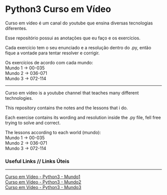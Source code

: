 # Python3 Curso em Vídeo

Curso em vídeo é um canal do youtube que ensina diversas tecnologias diferentes.

Esse repositório possui as anotações que eu faço e os exercícios.

Cada exercício tem o seu enunciado e a resolução dentro do .py, então fique a vontade para tentar resolver e corrigir.

Os exercícios de acordo com cada mundo: <br>
Mundo 1 -> 00-035 <br>
Mundo 2 -> 036-071 <br>
Mundo 3 -> 072-114

--------------------------------------------------------------------------------------------------------------------------

Curso em vídeo is a youtube channel that teaches many different technologies.

This repository contains the notes and the lessons that i do.

Each exercise contains its wording and resolution inside the .py file, fell free trying to solve and correct.

The lessons according to each world (mundo): <br>
Mundo 1 -> 00-035 <br>
Mundo 2 -> 036-071 <br>
Mundo 3 -> 072-114 

### Useful Links // Links Úteis

--------------------------------------------------------------------------------------------------------------------------

[Curso em Vídeo - Python3 - Mundo1](https://www.youtube.com/playlist?list=PLpwygc0AuGOXJ18fPwPNIeXvzKid_AUkm) <br>
[Curso em Vídeo - Python3 - Mundo2](https://www.youtube.com/playlist?list=PLHz_AreHm4dk_nZHmxxf_J0WRAqy5Czye) <br>
[Curso em Vídeo - Python3 - Mundo3](https://www.youtube.com/playlist?list=PLHz_AreHm4dksnH2jVTIVNviIMBVYyFnH)
